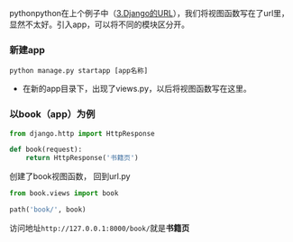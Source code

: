 pythonpython在上个例子中（[3.Django的URL](/article/3.Django的URL.md)），我们将视图函数写在了url里，显然不太好。引入app，可以将不同的模块区分开。
### 新建app
`python manage.py startapp [app名称]`

* 在新的app目录下，出现了views.py，以后将视图函数写在这里。

### 以book（app）为例

```python
from django.http import HttpResponse

def book(request):
    return HttpResponse('书籍页')
```
创建了book视图函数，
回到url.py
```python
from book.views import book

path('book/', book)
```
访问地址`http://127.0.0.1:8000/book/`就是**书籍页**